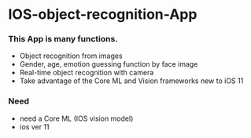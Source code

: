 # IOS-object-recognition-App


### This App is many functions.
- Object recognition from images
- Gender, age, emotion guessing function by face image
- Real-time object recognition with camera
- Take advantage of the Core ML and Vision frameworks new to iOS 11

### Need

- need a Core ML (IOS vision model)
- ios ver 11
